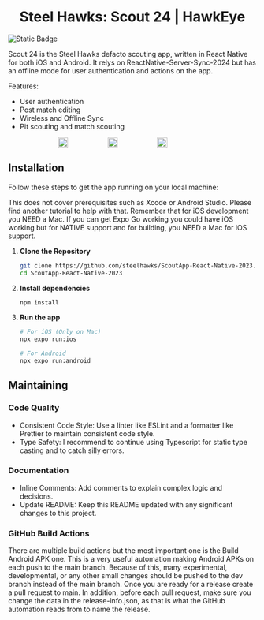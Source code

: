 <h1 align="center">Steel Hawks: Scout 24 | HawkEye</h1>

![Static Badge](https://img.shields.io/badge/Team-2601-red?style=for-the-badge&link=https%3A%2F%2Fsteelhawks.org)

Scout 24 is the Steel Hawks defacto scouting app, written in React Native for both iOS and Android. It relys on ReactNative-Server-Sync-2024 but has an offline mode for user authentication and actions on the app.

Features:
* User authentication
* Post match editing
* Wireless and Offline Sync
* Pit scouting and match scouting

<div style="display: flex; justify-content: center; align-items: center;">
  <img width="20%" src="https://github.com/steelhawks/ScoutApp-React-Native-2023/blob/main/documentation/demonstration01.gif?raw=true">
  <img width="20%" src="https://github.com/steelhawks/ScoutApp-React-Native-2023/blob/main/documentation/demonstration02.gif?raw=true">
  <img width="20%" src="https://github.com/steelhawks/ScoutApp-React-Native-2023/blob/main/documentation/demonstration03.gif?raw=true">
</div>

## Installation
Follow these steps to get the app running on your local machine:

This does not cover prerequisites such as Xcode or Android Studio. Please find another tutorial to help with that. Remember that for iOS development you NEED a Mac. If you can get Expo Go working you could have iOS working but for NATIVE support and for building, you NEED a Mac for iOS support.

1. **Clone the Repository**
   ```bash
   git clone https://github.com/steelhawks/ScoutApp-React-Native-2023.git
   cd ScoutApp-React-Native-2023
   ```
2. **Install dependencies**
   ```bash
   npm install
   ```
2. **Run the app**
   ```bash
   # For iOS (Only on Mac)
   npx expo run:ios
   
   # For Android
   npx expo run:android
   ```
## Maintaining
### Code Quality
* Consistent Code Style: Use a linter like ESLint and a formatter like Prettier to maintain consistent code style.
* Type Safety: I recommend to continue using Typescript for static type casting and to catch silly errors.
### Documentation
* Inline Comments: Add comments to explain complex logic and decisions.
* Update README: Keep this README updated with any significant changes to this project. 

### GitHub Build Actions
There are multiple build actions but the most important one is the Build Android APK one. This is a very useful automation making Android APKs on each push to the main branch. Because of this, many experimental, developmental, or any other small changes should be pushed to the dev branch instead of the main branch. Once you are ready for a release create a pull request to main. In addition, before each pull request, make sure you change the data in the release-info.json, as that is what the GitHub automation reads from to name the release.